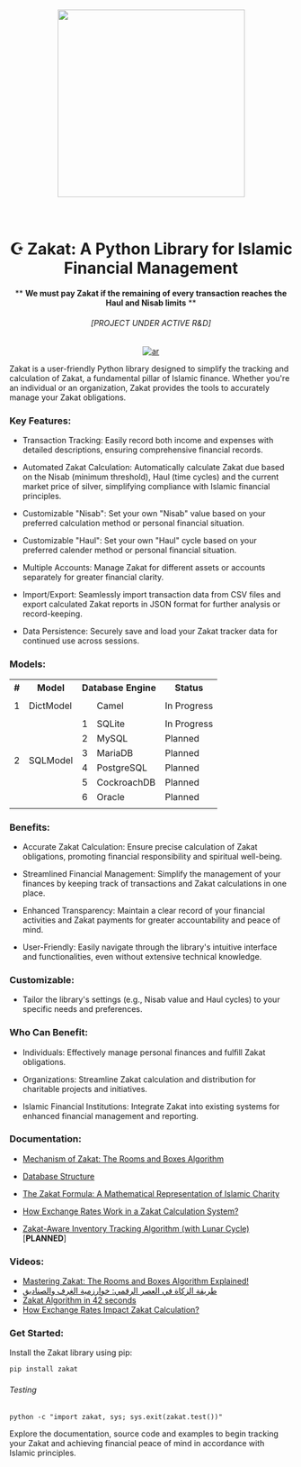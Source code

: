 <h1 align="center">
<img src="https://raw.githubusercontent.com/vzool/zakat/main/images/logo.jpg" width="333">
</h1><br>

<div align="center" style="text-align: center;">

# ☪️ Zakat: A Python Library for Islamic Financial Management
** **We must pay Zakat if the remaining of every transaction reaches the Haul and Nisab limits** **
###### [PROJECT UNDER ACTIVE R&D]
<p>
<a href="https://github.com/vzool/zakat/blob/main/README.ar.md"><img src="https://img.shields.io/badge/lang-ar-green.svg" alt="ar" data-canonical-src="https://img.shields.io/badge/lang-en-green.svg" style="max-width: 100%;"></a>
</p>

</div>

Zakat is a user-friendly Python library designed to simplify the tracking and calculation of Zakat, a fundamental pillar of Islamic finance. Whether you're an individual or an organization, Zakat provides the tools to accurately manage your Zakat obligations.

### Key Features:

- Transaction Tracking: Easily record both income and expenses with detailed descriptions, ensuring comprehensive financial records.

- Automated Zakat Calculation: Automatically calculate Zakat due based on the Nisab (minimum threshold), Haul (time cycles) and the current market price of silver, simplifying compliance with Islamic financial principles.

- Customizable "Nisab": Set your own "Nisab" value based on your preferred calculation method or personal financial situation.

- Customizable "Haul": Set your own "Haul" cycle based on your preferred calender method or personal financial situation.

- Multiple Accounts: Manage Zakat for different assets or accounts separately for greater financial clarity.

- Import/Export: Seamlessly import transaction data from CSV files and export calculated Zakat reports in JSON format for further analysis or record-keeping.

- Data Persistence: Securely save and load your Zakat tracker data for continued use across sessions.

### Models:

<table>
    <tr>
        <th>#</th>
        <th>Model</th>
        <th colspan="2">Database Engine</th>
        <th>Status</th>
    </tr>
    <tr>
        <td></td>
        <td></td>
        <td></td>
        <td></td>
        <td></td>
    </tr>
    <tr>
        <td>1</td>
        <td>DictModel</td>
        <td></td>
        <td>Camel</td>
        <td>In Progress</td>
    </tr>
    <tr>
        <td></td>
        <td></td>
        <td></td>
        <td></td>
        <td></td>
    </tr>
    <tr>
        <td rowspan="6">2</td>
        <td rowspan="6">SQLModel</td>
        <td>1</td>
        <td>SQLite</td>
        <td>In Progress</td>
    </tr>
    <tr>
        <td>2</td>
        <td>MySQL</td>
        <td>Planned</td>
    </tr>
    <tr>
        <td>3</td>
        <td>MariaDB</td>
        <td>Planned</td>
    </tr>
    <tr>
        <td>4</td>
        <td>PostgreSQL</td>
        <td>Planned</td>
    </tr>
    <tr>
        <td>5</td>
        <td>CockroachDB</td>
        <td>Planned</td>
    </tr>
    <tr>
        <td>6</td>
        <td>Oracle</td>
        <td>Planned</td>
    </tr>
    <tr>
        <td></td>
        <td></td>
        <td></td>
        <td></td>
        <td></td>
    </tr>
</table>

### Benefits:

- Accurate Zakat Calculation: Ensure precise calculation of Zakat obligations, promoting financial responsibility and spiritual well-being.

- Streamlined Financial Management: Simplify the management of your finances by keeping track of transactions and Zakat calculations in one place.

- Enhanced Transparency: Maintain a clear record of your financial activities and Zakat payments for greater accountability and peace of mind.

- User-Friendly: Easily navigate through the library's intuitive interface and functionalities, even without extensive technical knowledge.

### Customizable:

- Tailor the library's settings (e.g., Nisab value and Haul cycles) to your specific needs and preferences.

### Who Can Benefit:

- Individuals: Effectively manage personal finances and fulfill Zakat obligations.

- Organizations: Streamline Zakat calculation and distribution for charitable projects and initiatives.

- Islamic Financial Institutions: Integrate Zakat into existing systems for enhanced financial management and reporting.

### Documentation:

- [Mechanism of Zakat: The Rooms and Boxes Algorithm](./docs/algorithm.md)

- [Database Structure](./docs/database_structure.md)

- [The Zakat Formula: A Mathematical Representation of Islamic Charity](./docs/mathematics.md)

- [How Exchange Rates Work in a Zakat Calculation System?](./docs/exchange_rates.md)

- [Zakat-Aware Inventory Tracking Algorithm (with Lunar Cycle)](./docs/inventory.md) [**PLANNED**]

### Videos:

* [Mastering Zakat: The Rooms and Boxes Algorithm Explained!](https://www.youtube.com/watch?v=maxttQ5Xo5g)
* [طريقة الزكاة في العصر الرقمي: خوارزمية الغرف والصناديق](https://www.youtube.com/watch?v=kuhHzPjYD6o)
* [Zakat Algorithm in 42 seconds](https://www.youtube.com/watch?v=1ipCcqf48go)
* [How Exchange Rates Impact Zakat Calculation?](https://www.youtube.com/watch?v=PW6tjZgtShE)

### Get Started:

Install the Zakat library using pip:

```bash
pip install zakat
```

###### Testing

```shell
python -c "import zakat, sys; sys.exit(zakat.test())"
```

Explore the documentation, source code and examples to begin tracking your Zakat and achieving financial peace of mind in accordance with Islamic principles.
